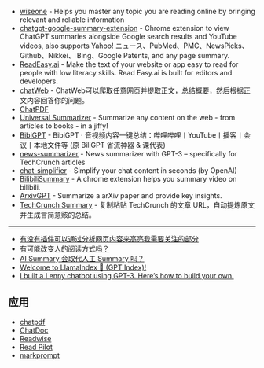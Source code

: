 - [wiseone](https://wiseone.io/) - Helps you master any topic you are reading online by bringing relevant and reliable information
- [chatgpt-google-summary-extension](https://github.com/sparticleinc/chatgpt-google-summary-extension) - Chrome extension to view ChatGPT summaries alongside Google search results and YouTube videos, also supports Yahoo! ニュース、PubMed、PMC、NewsPicks、Github、Nikkei、 Bing、Google Patents, and any page summary.
- [ReadEasy.ai](https://readeasy.ai/) - Make the text of your website or app easy to read for people with low literacy skills. Read Easy.ai is built for editors and developers.
- [chatWeb](https://github.com/SkywalkerDarren/chatWeb) - ChatWeb可以爬取任意网页并提取正文，总结概要，然后根据正文内容回答你的问题。
- [ChatPDF](https://www.chatpdf.com/)
- [Universal Summarizer](https://labs.kagi.com/ai/sum) - Summarize any content on the web - from articles to books - in a jiffy!
- [BibiGPT](https://github.com/JimmyLv/BibiGPT) - BibiGPT · 音视频内容一键总结：哔哩哔哩丨YouTube丨播客丨会议丨本地文件等 (原 BiliGPT 省流神器 & 课代表)
- [news-summarizer](https://github.com/Nutlope/news-summarizer) - News summarizer with GPT-3 – specifically for TechCrunch articles
- [chat-simplifier](https://github.com/zhengbangbo/chat-simplifier/) - Simplify your chat content in seconds (by OpenAI)
- [BilibiliSummary](https://github.com/lxfater/BilibiliSummary) - A chrome extension helps you summary video on bilibili.
- [ArxivGPT](https://chrome.google.com/webstore/detail/arxivgpt/fbbfpcjhnnklhmncjickdipdlhoddjoh) - Summarize a arXiv paper and provide key insights.
- [TechCrunch Summary](https://news-summarizer.vercel.app/) - 复制粘贴 TechCrunch 的文章 URL，自动提炼原文并生成言简意赅的总结。

---

- [有没有插件可以通过分析网页内容来高亮我需要关注的部分](https://v2ex.com/t/923279#reply0)
- [有可能改变人的阅读方式吗？](https://learningprompt.wiki/docs/tutorial-insight/AI%20%E6%9C%89%E5%8F%AF%E8%83%BD%E6%94%B9%E5%8F%98%E4%BA%BA%E7%9A%84%E5%AD%A6%E4%B9%A0%E6%96%B9%E5%BC%8F%E5%90%97%EF%BC%9F/%E6%9C%89%E5%8F%AF%E8%83%BD%E6%94%B9%E5%8F%98%E4%BA%BA%E7%9A%84%E9%98%85%E8%AF%BB%E6%96%B9%E5%BC%8F%E5%90%97%EF%BC%9F)
- [AI Summary 会取代人工 Summary 吗？](https://learningprompt.wiki/docs/tutorial-insight/AI%20Summary%20%E4%BC%9A%E5%8F%96%E4%BB%A3%E4%BA%BA%E5%B7%A5%20Summary%20%E5%90%97%EF%BC%9F)
- [Welcome to LlamaIndex 🦙 (GPT Index)!](https://gpt-index.readthedocs.io/en/latest/)
- [I built a Lenny chatbot using GPT-3. Here’s how to build your own.](https://www.lennysnewsletter.com/p/i-built-a-lenny-chatbot-using-gpt)

## 应用

- [chatpdf](https://www.chatpdf.com/)
- [ChatDoc](https://chatdoc.com/)
- [Readwise](https://read.readwise.io/)
- [Read Pilot](https://readpilot.vercel.app/)
- [markprompt](https://github.com/motifland/markprompt)
